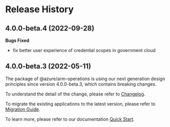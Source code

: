# Release History
    
## 4.0.0-beta.4 (2022-09-28)

**Bugs Fixed**

  -  fix better user experience of credential scopes in government cloud

## 4.0.0-beta.3 (2022-05-11)

The package of @azure/arm-operations is using our next generation design principles since version 4.0.0-beta.3, which contains breaking changes.

To understand the detail of the change, please refer to [Changelog](https://aka.ms/js-track2-changelog).

To migrate the existing applications to the latest version, please refer to [Migration Guide](https://aka.ms/js-track2-migration-guide).

To learn more, please refer to our documentation [Quick Start](https://aka.ms/js-track2-quickstart).
